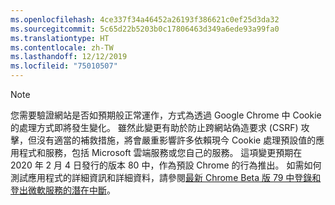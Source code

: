 ```yaml
---
ms.openlocfilehash: 4ce337f34a46452a26193f386621c0ef25d3da32
ms.sourcegitcommit: 5c65d22b5203b0c17806463d349a6ede93a99fa0
ms.translationtype: HT
ms.contentlocale: zh-TW
ms.lasthandoff: 12/12/2019
ms.locfileid: "75010507"
---
```

> [!NOTE] 
> 您需要驗證網站是否如預期般正常運作，方式為透過 Google Chrome 中 Cookie 的處理方式即將發生變化。 雖然此變更有助於防止跨網站偽造要求 (CSRF) 攻擊，但沒有適當的補救措施，將會嚴重影響許多依賴現今 Cookie 處理預設值的應用程式和服務，包括 Microsoft 雲端服務或您自己的服務。 這項變更預期在 2020 年 2 月 4 日發行的版本 80 中，作為預設 Chrome 的行為推出。 如需如何測試應用程式的詳細資訊和詳細資料，請參閱[最新 Chrome Beta 版 79 中登錄和登出微軟服務的潛在中斷](https://support.microsoft.com/help/4522904/potential-disruption-to-customer-websites-in-latest-chrome)。